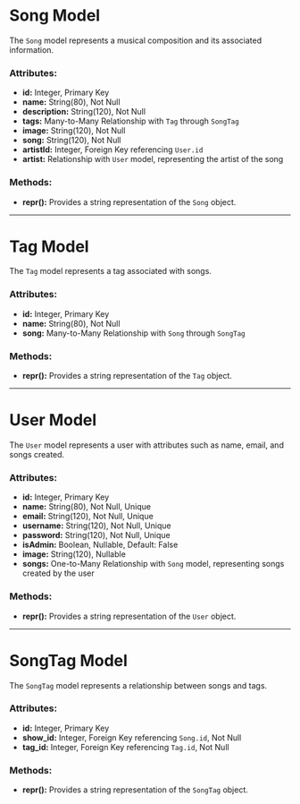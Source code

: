 # Song Model

The `Song` model represents a musical composition and its associated information.

### Attributes:

- **id:** Integer, Primary Key
- **name:** String(80), Not Null
- **description:** String(120), Not Null
- **tags:** Many-to-Many Relationship with `Tag` through `SongTag`
- **image:** String(120), Not Null
- **song:** String(120), Not Null
- **artistId:** Integer, Foreign Key referencing `User.id`
- **artist:** Relationship with `User` model, representing the artist of the song

### Methods:

- **__repr__():** Provides a string representation of the `Song` object.

---

# Tag Model

The `Tag` model represents a tag associated with songs.

### Attributes:

- **id:** Integer, Primary Key
- **name:** String(80), Not Null
- **song:** Many-to-Many Relationship with `Song` through `SongTag`

### Methods:

- **__repr__():** Provides a string representation of the `Tag` object.

---

# User Model

The `User` model represents a user with attributes such as name, email, and songs created.

### Attributes:

- **id:** Integer, Primary Key
- **name:** String(80), Not Null, Unique
- **email:** String(120), Not Null, Unique
- **username:** String(120), Not Null, Unique
- **password:** String(120), Not Null, Unique
- **isAdmin:** Boolean, Nullable, Default: False
- **image:** String(120), Nullable
- **songs:** One-to-Many Relationship with `Song` model, representing songs created by the user

### Methods:

- **__repr__():** Provides a string representation of the `User` object.

---

# SongTag Model

The `SongTag` model represents a relationship between songs and tags.

### Attributes:

- **id:** Integer, Primary Key
- **show_id:** Integer, Foreign Key referencing `Song.id`, Not Null
- **tag_id:** Integer, Foreign Key referencing `Tag.id`, Not Null

### Methods:

- **__repr__():** Provides a string representation of the `SongTag` object.

